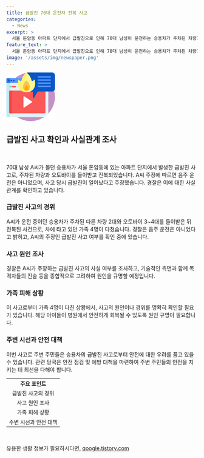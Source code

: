 ```yaml
---
title: 급발진 70대 운전자 전복 사고
categories:
  - News
excerpt: >
  서울 돈암동 아파트 단지에서 급발진으로 인해 70대 남성이 운전하는 승용차가 주차된 차량과 오토바이를 들이받아 4명이 다친 사고가 발생했습니다. 경찰은 음주 운전은 아니었으며, 운전자의 주장을 확인 중이라고 밝혔습니다. 사고 상황과 운전자의 주장에 대한 확인이 진행 중에 있습니다.
feature_text: >
  서울 돈암동 아파트 단지에서 급발진으로 인해 70대 남성이 운전하는 승용차가 주차된 차량과 오토바이를 들이받아 4명이 다친 사고가 발생했습니다. 경찰은 음주 운전은 아니었으며, 운전자의 주장을 확인 중이라고 밝혔습니다. 사고 상황과 운전자의 주장에 대한 확인이 진행 중에 있습니다.
image: '/assets/img/newspaper.png'
---
```


<p><img src="/assets/img/news.png" alt="rentncar 속보" /></p>

<h2 data-ke-size="size26">급발진 사고 확인과 사실관계 조사</h2>

<p data-ke-size="size16">&nbsp;</p>

<p>70대 남성 A씨가 몰던 승용차가 서울 돈암동에 있는 아파트 단지에서 발생한 급발진 사고로, 주차된 차량과 오토바이를 들이받고 전복되었습니다. A씨 주장에 따르면 음주 운전은 아니었으며, 사고 당시 급발진이 일어났다고 주장했습니다. 경찰은 이에 대한 사실관계를 확인하고 있습니다.<br></p></p>

<h3>급발진 사고의 경위</h3>

<p data-ke-size="size16">A씨가 운전 중이던 승용차가 주차된 다른 차량 2대와 오토바이 3~4대를 들이받은 뒤 전복된 사건으로, 차에 타고 있던 가족 4명이 다쳤습니다. 경찰은 음주 운전은 아니었다고 밝히고, A씨의 주장인 급발진 사고 여부를 확인 중에 있습니다.<br></p>

<h3>사고 원인 조사</h3>

<p data-ke-size="size16">경찰은 A씨가 주장하는 급발진 사고의 사실 여부를 조사하고, 기술적인 측면과 함께 목격자들의 진술 등을 종합적으로 고려하여 원인을 규명할 예정입니다.<br></p>

<h3>가족 피해 상황</h3>

<p data-ke-size="size16">이 사고로부터 가족 4명이 다친 상황에서, 사고의 원인이나 경위를 명확히 확인할 필요가 있습니다. 해당 아이들이 병원에서 안전하게 회복될 수 있도록 원인 규명이 필요합니다.<br></p>

<h3>주변 시선과 안전 대책</h3>

<p data-ke-size="size16">이번 사고로 주변 주민들은 승용차의 급발진 사고로부터 안전에 대한 우려를 품고 있을 수 있습니다. 관련 당국은 안전 점검 및 예방 대책을 마련하여 주변 주민들의 안전을 지키는 데 최선을 다해야 합니다.<br></p>

<table>
    <tbody>
        <tr>
            <td style="text-align: center; height: 17px;"><b>주요 포인트</b></td>
        </tr>
        <tr>
            <td style="text-align: center; height: 17px;">급발진 사고의 경위</td>
        </tr>
        <tr>
            <td style="text-align: center; height: 17px;">사고 원인 조사</b></td>
        </tr>
        <tr>
            <td style="text-align: center; height: 17px;">가족 피해 상황</td>
        </tr>
        <tr>
            <td style="text-align: center; height: 17px;">주변 시선과 안전 대책</td>
        </tr>
    </tbody>
</table>

<p data-ke-size="size16">&nbsp;</p>
유용한 생활 정보가 필요하시다면, <a href="https://qoogle.tistory.com" rel="dofollow">qoogle.tistory.com</a>


